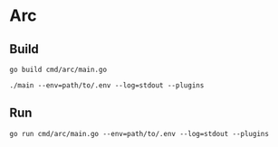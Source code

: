 Arc
====

Build
-----
```
go build cmd/arc/main.go
```

```
./main --env=path/to/.env --log=stdout --plugins
```

Run
----
```
go run cmd/arc/main.go --env=path/to/.env --log=stdout --plugins
```

